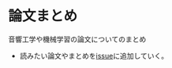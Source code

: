 # 論文まとめ
音響工学や機械学習の論文についてのまとめ
- 読みたい論文やまとめを[issue](https://github.com/tmtakashi/paper-survey/issues)に追加していく。

